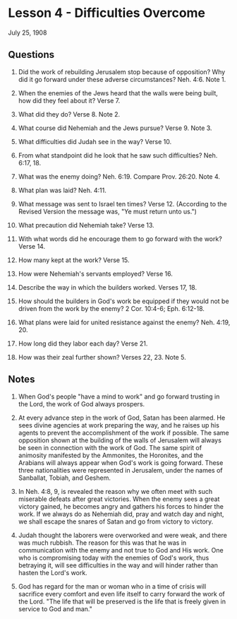 # Lesson 4 - Difficulties Overcome

July 25, 1908

## Questions

1. Did the work of rebuilding Jerusalem stop because of opposition? Why did it go forward under these adverse circumstances? Neh. 4:6. Note 1.

2. When the enemies of the Jews heard that the walls were being built, how did they feel about it? Verse 7.

3. What did they do? Verse 8. Note 2.

4. What course did Nehemiah and the Jews pursue? Verse 9. Note 3.

5. What difficulties did Judah see in the way? Verse 10.

6. From what standpoint did he look that he saw such difficulties? Neh. 6:17, 18.

7. What was the enemy doing? Neh. 6:19. Compare Prov. 26:20. Note 4.

8. What plan was laid? Neh. 4:11.

9. What message was sent to Israel ten times? Verse 12. (According to the Revised Version the message was, "Ye must return unto us.")

10. What precaution did Nehemiah take? Verse 13.

11. With what words did he encourage them to go forward with the work? Verse 14.

12. How many kept at the work? Verse 15.

13. How were Nehemiah's servants employed? Verse 16.

14. Describe the way in which the builders worked. Verses 17, 18.

15. How should the builders in God's work be equipped if they would not be driven from the work by the enemy? 2 Cor. 10:4-6; Eph. 6:12-18.

16. What plans were laid for united resistance against the enemy? Neh. 4:19, 20.

17. How long did they labor each day? Verse 21.

18. How was their zeal further shown? Verses 22, 23. Note 5.

## Notes

1. When God's people "have a mind to work" and go forward trusting in the Lord, the work of God always prospers.

2. At every advance step in the work of God, Satan has been alarmed. He sees divine agencies at work preparing the way, and he raises up his agents to prevent the accomplishment of the work if possible. The same opposition shown at the building of the walls of Jerusalem will always be seen in connection with the work of God. The same spirit of animosity manifested by the Ammonites, the Horonites, and the Arabians will always appear when God's work is going forward. These three nationalities were represented in Jerusalem, under the names of Sanballat, Tobiah, and Geshem.

3. In Neh. 4:8, 9, is revealed the reason why we often meet with such miserable defeats after great victories. When the enemy sees a great victory gained, he becomes angry and gathers his forces to hinder the work. If we always do as Nehemiah did, pray and watch day and night, we shall escape the snares of Satan and go from victory to victory.

4. Judah thought the laborers were overworked and were weak, and there was much rubbish. The reason for this was that he was in communication with the enemy and not true to God and His work. One who is compromising today with the enemies of God's work, thus betraying it, will see difficulties in the way and will hinder rather than hasten the Lord's work.

5. God has regard for the man or woman who in a time of crisis will sacrifice every comfort and even life itself to carry forward the work of the Lord. "The life that will be preserved is the life that is freely given in service to God and man."